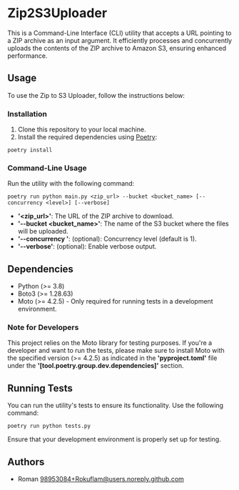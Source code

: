 # Zip2S3Uploader
This is a Command-Line Interface (CLI) utility that accepts a URL pointing to a ZIP archive as an input argument. It efficiently processes and concurrently uploads the contents of the ZIP archive to Amazon S3, ensuring enhanced performance.

## Usage
To use the Zip to S3 Uploader, follow the instructions below:

### Installation
1. Clone this repository to your local machine.
2. Install the required dependencies using [Poetry](https://python-poetry.org/):
```
poetry install
```

### Command-Line Usage
Run the utility with the following command:

```
poetry run python main.py <zip_url> --bucket <bucket_name> [--concurrency <level>] [--verbose]
```

- **'<zip_url>'**: The URL of the ZIP archive to download.
- **'--bucket <bucket_name>'**: The name of the S3 bucket where the files will be uploaded.
- **'--concurrency <level>'**: (optional): Concurrency level (default is 1).
- **'--verbose'**:  (optional): Enable verbose output.

## Dependencies
- Python (>= 3.8)
- Boto3 (>= 1.28.63)
- Moto (>= 4.2.5) - Only required for running tests in a development environment.

### Note for Developers
This project relies on the Moto library for testing purposes. If you're a developer and want to run the tests, please make sure to install Moto with the specified version (>= 4.2.5) as indicated in the **'pyproject.toml'** file under the **'[tool.poetry.group.dev.dependencies]'** section.

## Running Tests
You can run the utility's tests to ensure its functionality. Use the following command:

```
poetry run python tests.py
```
Ensure that your development environment is properly set up for testing.

## Authors
- Roman [98953084+Rokuflam@users.noreply.github.com](98953084+Rokuflam@users.noreply.github.com)
  
